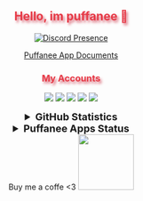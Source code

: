 <h2 align="center" style="color:#e63946;text-shadow: 3px 4px 4px rgba(205, 50, 70, 0.7);">Hello, im puffanee 👋</h2>

<div align="center">

[![Discord Presence](https://lanyard.cnrad.dev/api/709828703575867492)](https://discord.com/users/709828703575867492)

</div>

<div align="center">

[Puffanee App Documents](https://github.com/puffanee/puffanee-docs)

</div>

<h3 align="center" style="color:#e63946;text-shadow: 3px 4px 4px rgba(205, 50, 70, 0.7);">My Accounts</h3>
<p align="center">
<a href="https://discord.com/users/709828703575867492" target"blank_"><img src="https://img.shields.io/badge/discord%20-7289DA.svg?&style=for-the-badge&logo=discord&logoColor=white"></a>
<a href="https://github.com/puffanee" target"blank_"><img src="https://img.shields.io/badge/GitHub%20-191717.svg?&style=for-the-badge&logo=github&logoColor=white"></a>
<a href="https://open.spotify.com/user/31rktrky7pzxzyufybnroyfnjy2y" target"blank_"><img src="https://img.shields.io/badge/Spotify%20-1ed760.svg?&style=for-the-badge&logo=spotify&logoColor=white"></a>
<a href="https://www.instagram.com/ahmetmertkaymaz/" target"blank_"><img src="https://img.shields.io/badge/INSTAGRAM%20-DC3175.svg?&style=for-the-badge&logo=instagram&logoColor=white"></a>
<a href="https://discord.com/invite/KUwGcGQxnJ" target"blank_"><img src="https://img.shields.io/discord/879085356446810162?style=for-the-badge&color=7289da&label=puffanee&logo=node.js&logoColor=white"></a>
<br>
</p>

<details align="center">
  <summary style="font-weight: bold; font-size: 18px">GitHub Statistics</summary>
  <img src="https://github-readme-streak-stats.herokuapp.com/?user=puffanee&theme=monokai&hide_border=true">
</details>

<details align="center">
  <summary style="font-weight: bold; font-size: 18px">Puffanee Apps Status</summary>
  [Puffanee Apps Status](https://status.puffanee.net.tr)
</details>

<div align="center">
Buy me a coffe <3
<a href="https://buymeacoffee.com/puffanee" target"blank_"><img src="https://github.com/puffanee/puffanee/assets/76112533/ed462683-623c-4250-ae76-7f7d40365285" width="100"></a>
</div>
